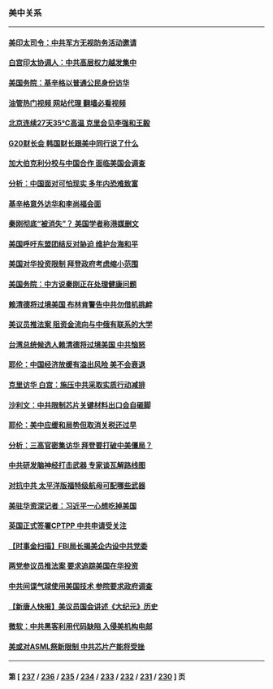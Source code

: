 ### 美中关系
---
#### [美印太司令：中共军方无视防务活动邀请](../../pages/nf1412576/n14037285.md?07191245) 
#### [白宫印太协调人：中共高层权力越发集中](../../pages/nf1412576/n14036492.md?07191245) 
#### [美国务院：基辛格以普通公民身份访华](../../pages/nf1412576/n14037084.md?07191245) 
#### [油管热门视频 网站代理 翻墙必看视频](http://138.2.39.72:81/youtube.html?epic-marker?07191245)
#### [北京连续27天35℃高温 克里会见李强和王毅](../../pages/nf1412576/n14037055.md?07191245) 
#### [G20财长会 韩国财长跟美中同行说了什么](../../pages/nf1412576/n14037024.md?07191245) 
#### [加大伯克利分校与中国合作 面临美国会调查](../../pages/nf1412576/n14037012.md?07191245) 
#### [分析：中国面对可怕现实 多年内恐难致富](../../pages/nf1412576/n14036994.md?07191245) 
#### [基辛格意外访华和李尚福会面](../../pages/nf1412576/n14037007.md?07191245) 
#### [秦刚彻底“被消失”？ 美国学者称港媒删文](../../pages/nf1412576/n14036749.md?07191245) 
#### [美国呼吁东盟团结反对胁迫 维护台海和平](../../pages/nf1412576/n14036315.md?07191245) 
#### [美国对华投资限制 拜登政府考虑缩小范围](../../pages/nf1412576/n14036603.md?07191245) 
#### [美国务院：中方说秦刚正在处理健康问题](../../pages/nf1412576/n14036399.md?07191245) 
#### [赖清德将过境美国 布林肯警告中共勿借机挑衅](../../pages/nf1412576/n14036394.md?07191245) 
#### [美议员推法案 阻资金流向与中俄有联系的大学](../../pages/nf1412576/n14036313.md?07191245) 
#### [台湾总统候选人赖清德将过境美国 中共恼怒](../../pages/nf1412576/n14036295.md?07191245) 
#### [耶伦：中国经济放缓有溢出风险 美不会衰退](../../pages/nf1412576/n14036286.md?07191245) 
#### [克里访华 白宫：施压中共采取实质行动减排](../../pages/nf1412576/n14035616.md?07191245) 
#### [沙利文：中共限制芯片关键材料出口会自砸脚](../../pages/nf1412576/n14035489.md?07191245) 
#### [耶伦：美中应缓和局势但取消关税还过早](../../pages/nf1412576/n14035448.md?07191245) 
#### [分析：三高官密集访华 拜登要打破中美僵局？](../../pages/nf1412576/n14035009.md?07191245) 
#### [中共研发脑神经打击武器 专家谈瓦解路线图](../../pages/nf1412576/n14034971.md?07191245) 
#### [对抗中共 太平洋版福特级航母可配哪些武器](../../pages/nf1412576/n14030834.md?07191245) 
#### [美驻华资深记者：习近平一心想吃掉美国](../../pages/nf1412576/n14035088.md?07191245) 
#### [英国正式签署CPTPP 中共申请受关注](../../pages/nf1412576/n14035112.md?07191245) 
#### [【时事金扫描】FBI局长揭美企内设中共党委](../../pages/nf1412576/n14034532.md?07191245) 
#### [两党参议员推法案 要求追踪美国在华投资](../../pages/nf1412576/n14034592.md?07191245) 
#### [中共间谍气球使用美国技术 参院要求政府调查](../../pages/nf1412576/n14034492.md?07191245) 
#### [【新唐人快报】美议员国会讲述《大纪元》历史](../../pages/nf1412576/n14034496.md?07191245) 
#### [微软：中共黑客利用代码缺陷 入侵美机构电邮](../../pages/nf1412576/n14034520.md?07191245) 
#### [美或对ASML祭新限制 中共芯片产能将受挫](../../pages/nf1412576/n14034476.md?07191245) 

---
#### 第 [ [237](./237.md?07191245) / [236](./236.md?07191245) / [235](./235.md?07191245) / [234](./234.md?07191245) / [233](./233.md?07191245) / [232](./232.md?07191245) / [231](./231.md?07191245) / [230](./230.md?07191245) ] 页
